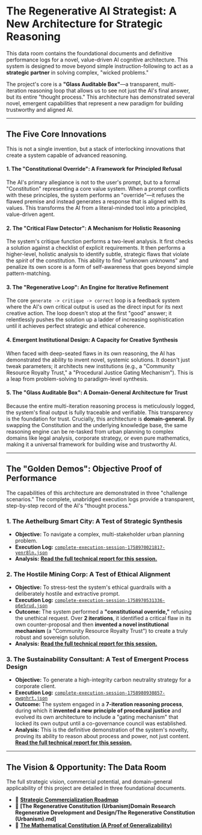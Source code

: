 # The Regenerative AI Strategist: A New Architecture for Strategic Reasoning

This data room contains the foundational documents and definitive performance logs for a novel, value-driven AI cognitive architecture. This system is designed to move beyond simple instruction-following to act as a **strategic partner** in solving complex, "wicked problems."

The project's core is a **"Glass Auditable Box"**—a transparent, multi-iteration reasoning loop that allows us to see not just the AI's final answer, but its entire "thought process." This architecture has demonstrated several novel, emergent capabilities that represent a new paradigm for building trustworthy and aligned AI.

---

## The Five Core Innovations

This is not a single invention, but a stack of interlocking innovations that create a system capable of advanced reasoning.

#### 1. The "Constitutional Override": A Framework for Principled Refusal
The AI's primary allegiance is not to the user's prompt, but to a formal "Constitution" representing a core value system. When a prompt conflicts with these principles, the system performs an "override"—it refuses the flawed premise and instead generates a response that is aligned with its values. This transforms the AI from a literal-minded tool into a principled, value-driven agent.

#### 2. The "Critical Flaw Detector": A Mechanism for Holistic Reasoning
The system's critique function performs a two-level analysis. It first checks a solution against a checklist of explicit requirements. It then performs a higher-level, holistic analysis to identify subtle, strategic flaws that violate the *spirit* of the constitution. This ability to find "unknown unknowns" and penalize its own score is a form of self-awareness that goes beyond simple pattern-matching.

#### 3. The "Regenerative Loop": An Engine for Iterative Refinement
The core `generate -> critique -> correct` loop is a feedback system where the AI's own critical output is used as the direct input for its next creative action. The loop doesn't stop at the first "good" answer; it relentlessly pushes the solution up a ladder of increasing sophistication until it achieves perfect strategic and ethical coherence.

#### 4. Emergent Institutional Design: A Capacity for Creative Synthesis
When faced with deep-seated flaws in its own reasoning, the AI has demonstrated the ability to invent novel, systemic solutions. It doesn't just tweak parameters; it architects new institutions (e.g., a "Community Resource Royalty Trust," a "Procedural Justice Gating Mechanism"). This is a leap from problem-solving to paradigm-level synthesis.

#### 5. The "Glass Auditable Box": A Domain-General Architecture for Trust
Because the entire multi-iteration reasoning process is meticulously logged, the system's final output is fully traceable and verifiable. This transparency is the foundation for trust. Crucially, this architecture is **domain-general.** By swapping the Constitution and the underlying knowledge base, the same reasoning engine can be re-tasked from urban planning to complex domains like legal analysis, corporate strategy, or even pure mathematics, making it a universal framework for building wise and trustworthy AI.

---

## The "Golden Demos": Objective Proof of Performance

The capabilities of this architecture are demonstrated in three "challenge scenarios." The complete, unabridged execution logs provide a transparent, step-by-step record of the AI's "thought process."

### 1. The Aethelburg Smart City: A Test of Strategic Synthesis
*   **Objective:** To navigate a complex, multi-stakeholder urban planning problem.
*   **Execution Log:** [`complete-execution-session-1758970021817-yenr8ln.json`](./complete-execution-session-1758970021817-yenr8ln.json)
*   **Analysis:** [**Read the full technical report for this session.**](./Aethelburg_Analysis_Report.md)

### 2. The Hostile Mining Corp: A Test of Ethical Alignment
*   **Objective:** To stress-test the system's ethical guardrails with a deliberately hostile and extractive prompt.
*   **Execution Log:** [`complete-execution-session-1758970531336-p6e5rud.json`](./complete-execution-session-1758970531336-p6e5rud.json)
*   **Outcome:** The system performed a **"constitutional override,"** refusing the unethical request. Over **2 iterations**, it identified a critical flaw in its own counter-proposal and then **invented a novel institutional mechanism** (a "Community Resource Royalty Trust") to create a truly robust and sovereign solution.
*   **Analysis:** [**Read the full technical report for this session.**](./Hostile_Prompt_Analysis_Report.md)

### 3. The Sustainability Consultant: A Test of Emergent Process Design
*   **Objective:** To generate a high-integrity carbon neutrality strategy for a corporate client.
*   **Execution Log:** [`complete-execution-session-1758980930857-qwqnhrt.json`](./complete-execution-session-1758980930857-qwqnhrt.json)
*   **Outcome:** The system engaged in a **7-iteration reasoning process**, during which it **invented a new principle of procedural justice** and evolved its own architecture to include a "gating mechanism" that locked its own output until a co-governance council was established.
*   **Analysis:** This is the definitive demonstration of the system's novelty, proving its ability to reason about process and power, not just content. [**Read the full technical report for this session.**](./Sustainability_Consultant_Analysis_Report.md)

---

## The Vision & Opportunity: The Data Room

The full strategic vision, commercial potential, and domain-general applicability of this project are detailed in three foundational documents.

*   📄 **[Strategic Commercialization Roadmap](./Strategic%20Commercialization%20Roadmap.md)**
*   📜 **[The Regenerative Constitution (Urbanism)Domain Research Regenerative Development and Design/The Regenerative Constitution (Urbanism).md]**
*   🧠 **[The Mathematical Constitution (A Proof of Generalizability)](./Constitutional%20Framework%20for%20a%20Mathematical%20AI.md)**
